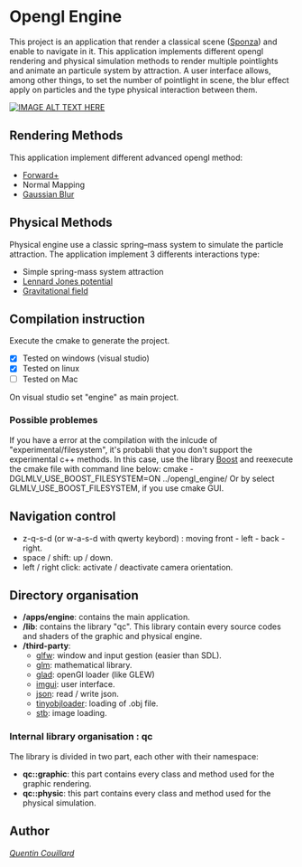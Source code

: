 # Opengl Engine 

This project is an application that render a classical scene ([Sponza](http://graphics.cs.williams.edu/data/meshes.xml)) and enable to navigate in it.
This application implements different opengl rendering and physical simulation methods to render multiple pointlights and animate an particule system by attraction.
A user interface allows, among other things, to set the number of pointlight in scene, the blur effect apply on particles and the type physical interaction between them.

[![IMAGE ALT TEXT HERE](http://img.youtube.com/vi/uJkZxVlYVa0/0.jpg)](https://youtu.be/uJkZxVlYVa0)

## Rendering Methods
This application implement different advanced opengl method:
- [Forward+](https://fr.slideshare.net/takahiroharada/forward-34779335)
- Normal Mapping
- [Gaussian Blur](http://rastergrid.com/blog/2010/09/efficient-gaussian-blur-with-linear-sampling/)

## Physical Methods
Physical engine use a classic spring–mass system to simulate the particle attraction.
The application implement 3 differents interactions type:
- Simple spring-mass system attraction
- [Lennard Jones potential](https://en.wikipedia.org/wiki/Lennard-Jones_potential)
- [Gravitational field](https://en.wikipedia.org/wiki/Gravitational_field)

## Compilation instruction
Execute the cmake to generate the project.
- [x] Tested on windows (visual studio)
- [x] Tested on linux
- [ ] Tested on Mac

On visual studio set "engine" as main project.

### Possible problemes
If you have a error at the compilation with the inlcude of "experimental/filesystem", it's probabli that you don't support the experimental c++ methods. In this case, use the library [Boost](http://www.boost.org/) and reexecute the cmake file with command line below:
	cmake -DGLMLV_USE_BOOST_FILESYSTEM=ON ../opengl_engine/
Or by select GLMLV_USE_BOOST_FILESYSTEM, if you use cmake GUI.

## Navigation control
- z-q-s-d (or w-a-s-d with qwerty keybord) : moving front - left - back - right.
- space / shift: up / down.
- left / right click: activate / deactivate camera orientation.

## Directory organisation
- **/apps/engine**: contains the main application.
- **/lib**: contains the library "qc". This library contain every source codes and shaders of the graphic and physical engine.
- **/third-party**:
	- [glfw](http://www.glfw.org/): window and input gestion (easier than SDL).
	- [glm](http://glm.g-truc.net/0.9.8/index.html): mathematical library.
	- [glad](http://glad.dav1d.de/): openGl loader (like GLEW)
	- [imgui](https://github.com/ocornut/imgui): user interface.
	- [json](https://github.com/nlohmann/json): read / write json.
	- [tinyobjloader](https://github.com/syoyo/tinyobjloader): loading of .obj file.
	- [stb](https://github.com/nothings/stb): image loading.

### Internal library organisation : qc
The library is divided in two part, each other with their namespace:

- **qc::graphic**: this part contains every class and method used for the graphic rendering.
- **qc::physic**: this part contains every class and method used for the physical simulation. 

## Author
*[Quentin Couillard](http://www.quentincouillard.com/)*